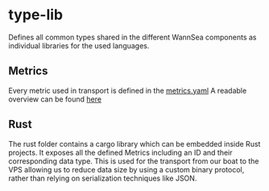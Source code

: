# type-lib
Defines all common types shared in the different WannSea components as individual libraries for the used languages.

## Metrics
Every metric used in transport is defined in the [metrics.yaml](metrics.yaml)
A readable overview can be found [here](Metrics.md)

## Rust
The rust folder contains a cargo library which can be embedded inside Rust projects. 
It exposes all the defined Metrics including an ID and their corresponding data type.
This is used for the transport from our boat to the VPS allowing us to reduce data size by using a custom binary protocol, rather than relying on serialization techniques like JSON.